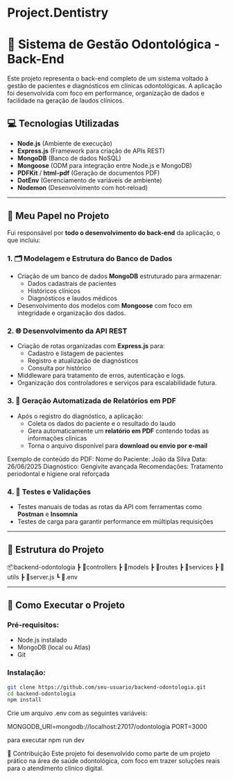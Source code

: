 # Project.Dentistry


# 🦷 Sistema de Gestão Odontológica - Back-End

Este projeto representa o back-end completo de um sistema voltado à gestão de pacientes e diagnósticos em clínicas odontológicas. A aplicação foi desenvolvida com foco em performance, organização de dados e facilidade na geração de laudos clínicos.

## 💻 Tecnologias Utilizadas

- **Node.js** (Ambiente de execução)
- **Express.js** (Framework para criação de APIs REST)
- **MongoDB** (Banco de dados NoSQL)
- **Mongoose** (ODM para integração entre Node.js e MongoDB)
- **PDFKit** / **html-pdf** (Geração de documentos PDF)
- **DotEnv** (Gerenciamento de variáveis de ambiente)
- **Nodemon** (Desenvolvimento com hot-reload)

---

## 🧠 Meu Papel no Projeto

Fui responsável por **todo o desenvolvimento do back-end** da aplicação, o que incluiu:

### 1. 🗂️ Modelagem e Estrutura do Banco de Dados

- Criação de um banco de dados **MongoDB** estruturado para armazenar:
  - Dados cadastrais de pacientes
  - Históricos clínicos
  - Diagnósticos e laudos médicos
- Desenvolvimento dos modelos com **Mongoose** com foco em integridade e organização dos dados.

### 2. 🌐 Desenvolvimento da API REST

- Criação de rotas organizadas com **Express.js** para:
  - Cadastro e listagem de pacientes
  - Registro e atualização de diagnósticos
  - Consulta por histórico
- Middleware para tratamento de erros, autenticação e logs.
- Organização dos controladores e serviços para escalabilidade futura.

### 3. 🧾 Geração Automatizada de Relatórios em PDF

- Após o registro do diagnóstico, a aplicação:
  - Coleta os dados do paciente e o resultado do laudo
  - Gera automaticamente um **relatório em PDF** contendo todas as informações clínicas
  - Torna o arquivo disponível para **download ou envio por e-mail**

Exemplo de conteúdo do PDF:
Nome do Paciente: João da Silva
Data: 26/06/2025
Diagnóstico: Gengivite avançada
Recomendações: Tratamento periodontal e higiene oral reforçada


### 4. 🧪 Testes e Validações

- Testes manuais de todas as rotas da API com ferramentas como **Postman** e **Insomnia**
- Testes de carga para garantir performance em múltiplas requisições

---

## 📁 Estrutura do Projeto

📦backend-odontologia
┣ 📁controllers
┣ 📁models
┣ 📁routes
┣ 📁services
┣ 📁utils
┣ 📄server.js
┗ 📄.env


---

## 🚀 Como Executar o Projeto

### Pré-requisitos:

- Node.js instalado
- MongoDB (local ou Atlas)
- Git

### Instalação:

```bash
git clone https://github.com/seu-usuario/backend-odontologia.git
cd backend-odontologia
npm install
```
Crie um arquivo .env com as seguintes variáveis:

MONGODB_URI=mongodb://localhost:27017/odontologia
PORT=3000

para executar 
npm run dev

🤝 Contribuição
Este projeto foi desenvolvido como parte de um projeto prático na área de saúde odontológica, com foco em trazer soluções reais para o atendimento clínico digital.
